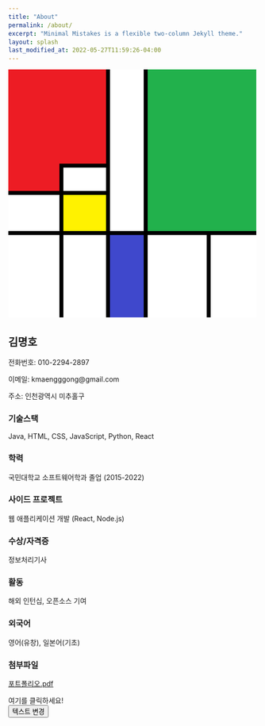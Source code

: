 ```yaml
---
title: "About"
permalink: /about/
excerpt: "Minimal Mistakes is a flexible two-column Jekyll theme."
layout: splash
last_modified_at: 2022-05-27T11:59:26-04:00
---
```


<div class="resume-wrapper-unique">
    <div class="resume-container-unique">
        <!-- 왼쪽 프로필 섹션 -->
        <div class="profile-section-unique">
            <img src="/assets/images/modern fu.PNG" alt="프로필 이미지" class="profile-image-unique">
            <h2>김명호</h2>
            <p>전화번호: 010-2294-2897</p>
            <p>이메일: kmaengggong@gmail.com</p>
            <p>주소: 인천광역시 미추홀구</p>
            <h3>기술스택</h3>
            <p>Java, HTML, CSS, JavaScript, Python, React</p>
        </div>
        <!-- 오른쪽 이력서 섹션 -->
        <div class="resume-section-unique">
            <div class="resume-item-unique">
                <h3>학력</h3>
                <p>국민대학교 소프트웨어학과 졸업 (2015-2022)</p>
            </div>
            <div class="resume-item-unique">
                <h3>사이드 프로젝트</h3>
                <p>웹 애플리케이션 개발 (React, Node.js)</p>
            </div>
            <div class="resume-item-unique">
                <h3>수상/자격증</h3>
                <p>정보처리기사</p>
            </div>
            <div class="resume-item-unique">
                <h3>활동</h3>
                <p>해외 인턴십, 오픈소스 기여</p>
            </div>
            <div class="resume-item-unique">
                <h3>외국어</h3>
                <p>영어(유창), 일본어(기초)</p>
            </div>
            <div class="resume-item-unique">
                <h3>첨부파일</h3>
                <p><a href="#">포트폴리오.pdf</a></p>
            </div>
        </div>
    </div>
</div>


<div id="content">여기를 클릭하세요!</div>
<button onclick="changeText()">텍스트 변경</button>

<script>
    function changeText() {
        document.getElementById("content").innerText = "텍스트가 변경되었습니다!";
    }
</script>